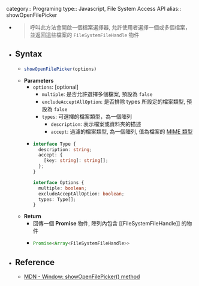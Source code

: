 category:: Programing
type:: Javascript, File System Access API
alias:: showOpenFilePicker

- > 呼叫此方法會開啟一個檔案選擇器, 允許使用者選擇一個或多個檔案，並返回這些檔案的 `FileSystemFileHandle` 物件
- ## Syntax
	- ```js
	  showOpenFilePicker(options)
	  ```
	- **Parameters**
		- `options`: [optional]
			- `multiple`: 是否允許選擇多個檔案, 預設為 `false`
			- `excludeAcceptAllOption`: 是否排除 types 所設定的檔案類型, 預設為 `false`
			- `types`: 可選擇的檔案類型，為一個陣列
				- `description`: 表示檔案或資料夾的描述
				- `accept`: 過濾的檔案類型, 為一個陣列, 值為檔案的 [MIME 類型](https://developer.mozilla.org/zh-CN/docs/Web/HTTP/Basics_of_HTTP/MIME_types/Common_types)
		- ```typescript
		  interface Type {
		    description: string;
		    accept: {
		      [key: string]: string[];
		    };
		  }
		  
		  interface Options {
		    multiple: boolean;
		    excludeAcceptAllOption: boolean;
		    types: Type[];
		  }
		  ```
	- **Return**
		- 回傳一個 **Promise** 物件,  陣列內包含 [[FileSystemFileHandle]] 的物件
		- ```typescript
		  Promise<Array<FileSystemFileHandle>>
		  ```
- ## Reference
	- [MDN - Window: showOpenFilePicker() method](https://developer.mozilla.org/en-US/docs/Web/API/window/showOpenFilePicker)